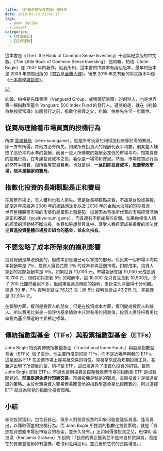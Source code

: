 ```yaml
---
title: 《約翰伯格投資常識》讀後感
date: 2019-02-03 21:41:17
tags:
  - Book Review
  - Invest
categories:
  - [閱讀筆記]
  - [投資理財]
---
```


這本書是《The Little Book of Common Sense Investing》十週年紀念版的中文版。《The Little Book of Common Sense Investing》 是約翰．柏格（John Bogle）在 2007 年的著作。就我所知，這本書的中譯本有兩個版本，最早的版本是 2008 年商周出版的《[買對基金賺大錢](https://www.books.com.tw/products/0010400326)》。後來 2015 年又有新的中文版本叫做《[一本書學識投資](https://www.books.com.tw/products/0010671662)》。

<!-- more -->

![](/2019/02/03/book-review-the-little-book-of-common-sense-investing/cover.jpg)

約翰．柏格是先鋒集團（Vanguard Group，或稱領航集團）的創辦人，也是世界第一檔指數型基金 Vanguard 500 Index Fund 的發行人。遺憾的是，就在《約翰伯格投資常識》出版發行之前，指數化投資之父，約翰．柏格先生早一步離世。

## 從賽局理論看市場買賣的投機行為

所謂 [零和賽局](https://en.wikipedia.org/wiki/Zero-sum_game)（zero-sum game），就是所有玩家的利得加起來等於零的賽局。即一方有所得，其他方必有所失。如果所有投資人的報酬代表平均數，則某些人賺取了高於平均水準的報酬，而另一些人所賺取的報酬必定低於市場平均。短期買賣的投機行為，在考慮投資成本之前，看似是一場零和賽局。然而，市場買買必行為必然有手續費、證所稅等交易費用。也就是說，**一旦扣除投資成本，想要擊敗市場，根本是輸家的賽局**。

## 指數化投資的長期觀點是正和賽局

在股票市場上，有人獲利也有人損失。但是從長期觀點來看，不論是台股或美股，即便近年來經過 2000 年的網路泡沫化以及 2008 年的金融大海嘯的短期震盪，世界整體股票市場的市值仍是呈現上漲趨勢。這是因為背後所代表的市場經濟活動是正和賽局（positive-sum game），而且還有不斷成長的空間。如果你相信人類的經濟的活動將不斷成長，並且如果想參與其中、享受人類經濟成長果實的辦法就是**買進投資整體市場股市組合的基金，並永久持有**。


## 不要忽略了成本所帶來的複利影響

投資報酬是無法預測的，但成本卻是自己可以掌控的部分。假設某一個市場平均每年報酬率是 7％，投資人需要花費 2％ 的成本參與這個市場。扣除成本，投資人拿到的實際報酬率是 5％。如果投資 10,000 元，市場報酬會讓 10,000 元成長到 10,700 元；但假如只拿到 5％ 的報酬率，這 10,000 元只會成長到 10,500元。少了 200 元雖然看似不多，但如果經過長時間的複利，累計差別將變得十分可觀。經過 30 年，7% 複利會變成 76,123 元；而 5％ 複利會變成 43,219 元，差距就是 32,904 元。

在報酬方面，複利是投資人的朋友；但是在投資成本方面，複利變成投資人的敵人。所以費用比率是一個評估基金績效中非常有用的預測值，投資人應該把費用比率視為基金篩選的主要檢定標準。

## 傳統指數型基金（TIFs）與股票指數型基金（ETFs）

John Bogle 特別將傳統指數型基金（Tradictional Index Funds）與股票指數型基金（ETFs）做了區分。他主要所推崇的是 TIFs，而不是近幾年興起的 ETFs。這是因為 ETF 在股票市場上容易被交易的特性，常被拿來成為短期投機工具，甚至還出現了所謂反向型、槓桿型 ETF，這已經違背了指數化投資的初衷。雖然 John Bogle 反對 ETFs，不過也提到投資追蹤整體股票市場的指數型 ETF 是沒有問題的，**前提是避免進行短線交易**。短線投機是輸家的賽局，長期投資才是經過實證的策略。由於台灣投資人要投資美國當地的指數型基金是比較困難的，所以選擇 ETF 就成為常見的指數化投資策略。

## 小結

如何投資獲利，包含我自己，很多人對投資股票的印象可能是逢低買進、逢高賣出，以賺取價差的投機行為。而 John Bogle 所推崇的指數化投資策略，就是「買進投資整體市場股市組合的基金，並永久持有。」正如同價值投資之父，班傑明·葛拉漢（Benjamin Graham）所說的：「投資的真正獲利並不是來自於買與賣，而是在於買進並繼續持有證券，收取利息與股利，並受惠於它們的長期增值。」

